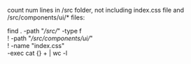 count num lines in /src folder, not including index.css file and /src/components/ui/* files:

find . -path "*/src/*" -type f \
  ! -path "*/src/components/ui/*" \
  ! -name "index.css" \
  -exec cat {} + | wc -l
